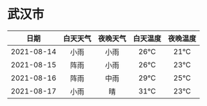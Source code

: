 # 武汉市
|日期|白天天气|夜晚天气|白天温度|夜晚温度|
|:--:|:--:|:--:|:--:|:--:|
|2021-08-14|小雨|小雨|26℃|21℃|
|2021-08-15|阵雨|小雨|26℃|23℃|
|2021-08-16|阵雨|中雨|29℃|25℃|
|2021-08-17|小雨|晴|31℃|23℃|
